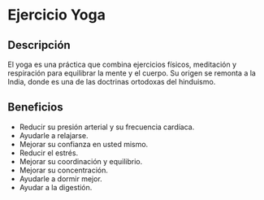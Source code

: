 # Ejercicio Yoga

## Descripción
El yoga es una práctica que combina ejercicios físicos, meditación y respiración para equilibrar la mente y el cuerpo. Su origen se remonta a la India, donde es una de las doctrinas ortodoxas del hinduismo. 

## Beneficios
- Reducir su presión arterial y su frecuencia cardíaca.
- Ayudarle a relajarse.
- Mejorar su confianza en usted mismo.
- Reducir el estrés.
- Mejorar su coordinación y equilibrio.
- Mejorar su concentración.
- Ayudarle a dormir mejor.
- Ayudar a la digestión.
